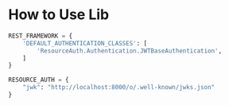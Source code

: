 
# How to Use Lib

```python
REST_FRAMEWORK = {
    'DEFAULT_AUTHENTICATION_CLASSES': [
        'ResourceAuth.Authentication.JWTBaseAuthentication',
    ]
}
```

```python
RESOURCE_AUTH = {
    "jwk": "http://localhost:8000/o/.well-known/jwks.json"
}
```

